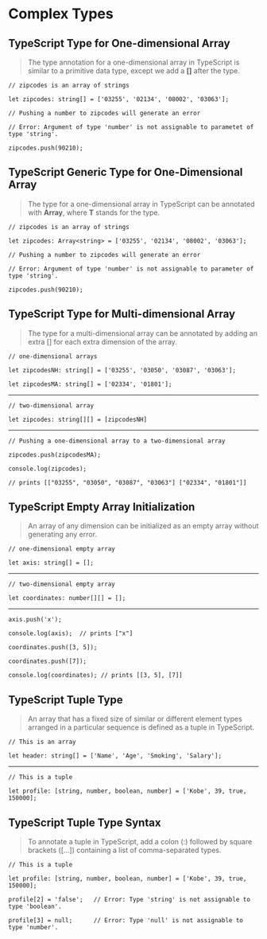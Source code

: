 # Complex Types

## TypeScript Type for One-dimensional Array
> The type annotation for a one-dimensional array in TypeScript is similar to a primitive data type, except we add a **[]** after the type.

 `// zipcodes is an array of strings`

 `let zipcodes: string[] = ['03255', '02134', '08002', '03063'];`

 `// Pushing a number to zipcodes will generate an error`

 `// Error: Argument of type 'number' is not assignable to parametet of type 'string'.`

 `zipcodes.push(90210);`

## TypeScript Generic Type for One-Dimensional Array
> The type for a one-dimensional array in TypeScript can be annotated with **Array<T>**, where **T** stands for the type.

 `// zipcodes is an array of strings`

 `let zipcodes: Array<string> = ['03255', '02134', '08002', '03063'];`

 `// Pushing a number to zipcodes will generate an error`

 `// Error: Argument of type 'number' is not assignable to parameter of type 'string'.`

 `zipcodes.push(90210);`

## TypeScript Type for Multi-dimensional Array
> The type for a multi-dimensional array can be annotated by adding an extra [] for each extra dimension of the array.

 `// one-dimensional arrays`

 `let zipcodesNH: string[] = ['03255', '03050', '03087', '03063'];`

 `let zipcodesMA: string[] = ['02334', '01801'];`

---

 `// two-dimensional array`

 `let zipcodes: string[][] = [zipcodesNH]`

---

 `// Pushing a one-dimensional array to a two-dimensional array`

 `zipcodes.push(zipcodesMA);`

 `console.log(zipcodes);`

 `// prints [["03255", "03050", "03087", "03063"] ["02334", "01801"]]`

## TypeScript Empty Array Initialization
> An array of any dimension can be initialized as an empty array without generating any error.

 `// one-dimensional empty array`

 `let axis: string[] = [];`

---

 `// two-dimensional empty array`

 `let coordinates: number[][] = [];`

---

 `axis.push('x');`

 `console.log(axis);  // prints ["x"]`

 `coordinates.push([3, 5]);`

 `coordinates.push([7]);`

 `console.log(coordinates); // prints [[3, 5], [7]]`

## TypeScript Tuple Type
> An array that has a fixed size of similar or different element types arranged in a particular sequence is defined as a tuple in TypeScript.

 `// This is an array`

 `let header: string[] = ['Name', 'Age', 'Smoking', 'Salary'];`

---

 `// This is a tuple`

 `let profile: [string, number, boolean, number] = ['Kobe', 39, true, 150000];`

## TypeScript Tuple Type Syntax
> To annotate a tuple in TypeScript, add a colon (:) followed by square brackets ([...]) containing a list of comma-separated types.

 `// This is a tuple`

 `let profile: [string, number, boolean, number] = ['Kobe', 39, true, 150000];`

 `profile[2] = 'false';   // Error: Type 'string' is not assignable to type 'boolean'.`

 `profile[3] = null;      // Error: Type 'null' is not assignable to type 'number'.`
